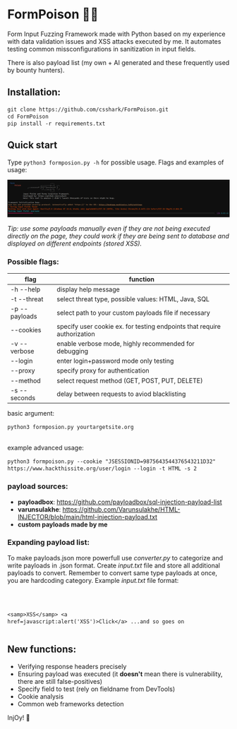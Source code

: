 # FormPoison 📄💉
Form Input Fuzzing Framework made with Python based on my experience with data validation issues and XSS attacks executed by me.
It automates testing common missconfigurations in sanitization in input fields.<p> There is also payload list (my own + AI generated and these frequently used by bounty hunters). 

## Installation:
<pre><code>git clone https://github.com/csshark/FormPoison.git
cd FormPoison
pip install -r requirements.txt </code></pre>

## Quick start 

Type <code>python3 formposion.py -h</code> for possible usage. Flags and examples of usage: 

![running inject scans](scan.png)

*Tip: use some payloads manually even if they are not being executed directly on the page, they could work if they are being sent to database and displayed on different endpoints (stored XSS).* 

### Possible flags: 
<div align ="center">
  
| flag    | function |
| -------- | ------- |
| -h --help  | display help message |
| -t --threat | select threat type, possible values: HTML, Java, SQL |
| -p --payloads | select path to your custom payloads file if necessary |
| --cookies | specify user cookie ex. for testing endpoints that require authorization |
| -v --verbose | enable verbose mode, highly recommended for debugging | 
| --login | enter login+password mode only testing |
| --proxy | specify proxy for authentication | 
| --method | select request method (GET, POST, PUT, DELETE) |
| -s --seconds | delay between requests to aviod blacklisting | 

</div>
basic argument: <pre><code>python3 formposion.py yourtargetsite.org</pre></code> <br>
example advanced usage: <pre><code>python3 formpoison.py --cookie "JSESSIONID=9875643544376543211D32" https://www.hackthissite.org/user/login --login -t HTML -s 2</code></pre>

### payload sources:
- **payloadbox**: https://github.com/payloadbox/sql-injection-payload-list
- **varunsulakhe**: https://github.com/Varunsulakhe/HTML-INJECTOR/blob/main/html-injection-payload.txt
- **custom payloads made by me**

### Expanding payload list:
To make payloads.json more powerfull use *converter.py* to categorize and write payloads in .json format. Create *input.txt* file and store all additional payloads to convert. Remember to convert same type payloads at once, you are hardcoding category.
Example *input.txt* file format:
<pre><code><script>alert('XSS')</script>
  \<samp>XSS\</samp>
  <a href=javascript:alert('XSS')>Click\</a>
    ...and so goes on
</code></pre>

## New functions: 
<ul>
  <li>Verifying response headers precisely</li>
  <li>Ensuring payload was executed (it <b>doesn't</b> mean there is vulnerability, there are still false-positives)</li>
  <li>Specify field to test (rely on fieldname from DevTools)</li>
  <li>Cookie analysis</li>
  <li>Common web frameworks detection</li>
</ul>

InjOy! 💉
